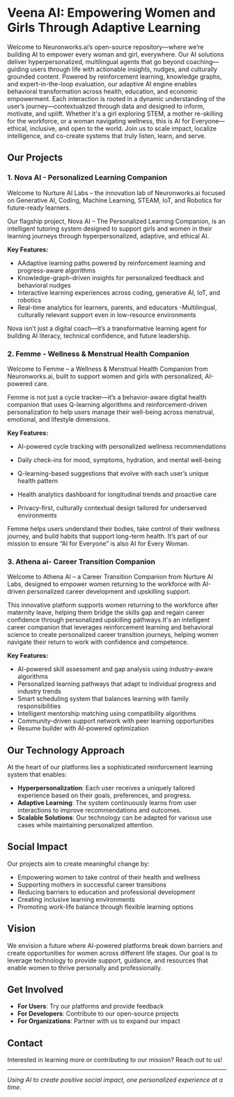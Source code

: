 # Veena AI: Empowering Women and Girls Through Adaptive Learning

Welcome to Neuronworks.ai’s open-source repository—where we’re building AI to empower every woman and girl, everywhere.
Our AI solutions deliver hyperpersonalized, multilingual agents that go beyond coaching—guiding users through life with actionable insights, nudges, and culturally grounded content. Powered by reinforcement learning, knowledge graphs, and expert-in-the-loop evaluation, our adaptive AI engine enables behavioral transformation across health, education, and economic empowerment.
Each interaction is rooted in a dynamic understanding of the user’s journey—contextualized through data and designed to inform, motivate, and uplift. Whether it's a girl exploring STEM, a mother re-skilling for the workforce, or a woman navigating wellness, this is AI for Everyone—ethical, inclusive, and open to the world.
Join us to scale impact, localize intelligence, and co-create systems that truly listen, learn, and serve.
## Our Projects

### 1. Nova AI - Personalized Learning Companion
Welcome to Nurture AI Labs – the innovation lab of Neuronworks.ai focused on Generative AI, Coding, Machine Learning, STEAM, IoT, and Robotics for future-ready learners.

Our flagship project, Nova AI – The Personalized Learning Companion, is an intelligent tutoring system designed to support girls and women in their learning journeys through hyperpersonalized, adaptive, and ethical AI.

**Key Features:**
- AAdaptive learning paths powered by reinforcement learning and progress-aware algorithms
- Knowledge-graph-driven insights for personalized feedback and behavioral nudges
- Interactive learning experiences across coding, generative AI, IoT, and robotics
- Real-time analytics for learners, parents, and educators
-Multilingual, culturally relevant support even in low-resource environments

Nova isn’t just a digital coach—it’s a transformative learning agent for building AI literacy, technical confidence, and future leadership.

### 2. Femme - Wellness & Menstrual Health Companion
Welcome to Femme – a Wellness & Menstrual Health Companion from Neuronworks.ai, built to support women and girls with personalized, AI-powered care.

Femme is not just a cycle tracker—it’s a behavior-aware digital health companion that uses Q-learning algorithms and reinforcement-driven personalization to help users manage their well-being across menstrual, emotional, and lifestyle dimensions.

**Key Features:**
- AI-powered cycle tracking with personalized wellness recommendations

- Daily check-ins for mood, symptoms, hydration, and mental well-being


- Q-learning-based suggestions that evolve with each user’s unique health pattern

- Health analytics dashboard for longitudinal trends and proactive care

- Privacy-first, culturally contextual design tailored for underserved environments

Femme helps users understand their bodies, take control of their wellness journey, and build habits that support long-term health. It’s part of our mission to ensure “AI for Everyone” is also AI for Every Woman.

### 3. Athena ai- Career Transition Companion
Welcome to Athena AI – a Career Transition Companion from Nurture AI Labs, designed to empower women returning to the workforce with AI-driven personalized career development and upskilling support.

This innovative platform supports women returning to the workforce after maternity leave, helping them bridge the skills gap and regain career confidence through personalized upskilling pathways.It's an intelligent career companion that leverages reinforcement learning and behavioral science to create personalized career transition journeys, helping women navigate their return to work with confidence and competence.

**Key Features:**
- AI-powered skill assessment and gap analysis using industry-aware algorithms
- Personalized learning pathways that adapt to individual progress and industry trends
- Smart scheduling system that balances learning with family responsibilities
- Intelligent mentorship matching using compatibility algorithms
- Community-driven support network with peer learning opportunities
- Resume builder with AI-powered optimization

## Our Technology Approach

At the heart of our platforms lies a sophisticated reinforcement learning system that enables:

- **Hyperpersonalization**: Each user receives a uniquely tailored experience based on their goals, preferences, and progress.
- **Adaptive Learning**: The system continuously learns from user interactions to improve recommendations and outcomes.
- **Scalable Solutions**: Our technology can be adapted for various use cases while maintaining personalized attention.

## Social Impact

Our projects aim to create meaningful change by:

- Empowering women to take control of their health and wellness
- Supporting mothers in successful career transitions
- Reducing barriers to education and professional development
- Creating inclusive learning environments
- Promoting work-life balance through flexible learning options

## Vision

We envision a future where AI-powered platforms break down barriers and create opportunities for women across different life stages. Our goal is to leverage technology to provide support, guidance, and resources that enable women to thrive personally and professionally.

## Get Involved

- **For Users**: Try our platforms and provide feedback
- **For Developers**: Contribute to our open-source projects
- **For Organizations**: Partner with us to expand our impact

## Contact

Interested in learning more or contributing to our mission? Reach out to us!

---

*Using AI to create positive social impact, one personalized experience at a time.*